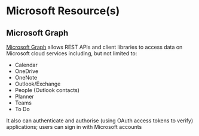 # Microsoft Resource(s)

## Microsoft Graph
[Microsoft Graph](https://github.com/microsoftgraph/msgraph-sdk-java) allows REST APIs and client libraries to access data on Microsoft cloud services including, but not limited to:
- Calendar
- OneDrive
- OneNote
- Outlook/Exchange
- People (Outlook contacts)
- Planner
- Teams
- To Do

It also can authenticate and authorise (using OAuth access tokens to verify) applications; users can sign in with Microsoft accounts 
